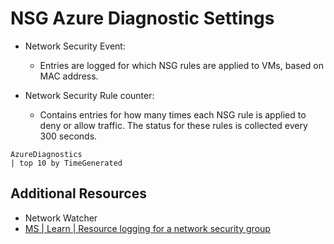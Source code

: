 # NSG Azure Diagnostic Settings

- Network Security Event:
  - Entries are logged for which NSG rules are applied to VMs, based on MAC address.

- Network Security Rule counter:
  - Contains entries for how many times each NSG rule is applied to deny or allow traffic. The status for these rules is collected every 300 seconds.

```KQL
AzureDiagnostics
| top 10 by TimeGenerated
```

## Additional Resources

- Network Watcher
- [MS | Learn | Resource logging for a network security group][1]

[1]: https://learn.microsoft.com/en-us/azure/virtual-network/virtual-network-nsg-manage-log
